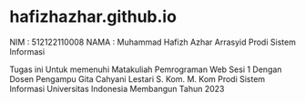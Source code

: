 # hafizhazhar.github.io

NIM : 512122110008
NAMA : Muhammad Hafizh Azhar Arrasyid 
Prodi Sistem Informasi 

Tugas ini Untuk memenuhi Matakuliah Pemrograman Web Sesi 1
Dengan Dosen Pengampu Gita Cahyani Lestari S. Kom. M. Kom
Prodi Sistem Informasi
Universitas Indonesia Membangun 
Tahun 2023
